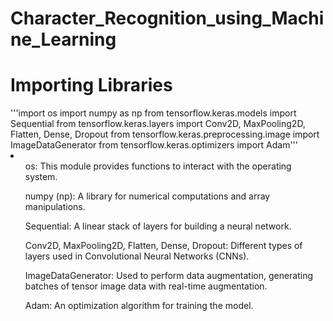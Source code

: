 ﻿# Character_Recognition_using_Machine_Learning
<h1>Importing Libraries</h1>
'''import os
import numpy as np
from tensorflow.keras.models import Sequential
from tensorflow.keras.layers import Conv2D, MaxPooling2D, Flatten, Dense, Dropout
from tensorflow.keras.preprocessing.image import ImageDataGenerator
from tensorflow.keras.optimizers import Adam'''
<li>
  <ol>os: This module provides functions to interact with the operating system.</ol>
<ol>numpy (np): A library for numerical computations and array manipulations.</ol>
<ol>Sequential: A linear stack of layers for building a neural network.</ol>
<ol>Conv2D, MaxPooling2D, Flatten, Dense, Dropout: Different types of layers used in Convolutional Neural Networks (CNNs).</ol>
<ol>ImageDataGenerator: Used to perform data augmentation, generating batches of tensor image data with real-time augmentation.</ol>
<ol>Adam: An optimization algorithm for training the model.</ol></li>
